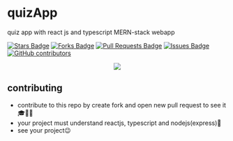 # quizApp
quiz app with react js and typescript MERN-stack webapp

<a href="https://github.com/abhisheknaiidu/awesome-github-profile-readme/stargazers">
 <img src="https://img.shields.io/github/stars/alhashmicode/quizApp"  alt="Stars Badge"/></a>
<a href="https://github.com/abhisheknaiidu/awesome-github-profile-readme/network/members"><img src="https://img.shields.io/github/forks/alhashmicode/quizApp" alt="Forks Badge"/></a>
<a href="https://github.com/abhisheknaiidu/awesome-github-profile-readme/pulls"><img src="https://img.shields.io/github/issues-pr/alhashmicode/quizApp" alt="Pull Requests Badge"/></a>
<a href="https://github.com/abhisheknaiidu/awesome-github-profile-readme/issues"><img src="https://img.shields.io/github/issues/alhashmicode/quizApp" alt="Issues Badge"/></a>
<a href="https://github.com/abhisheknaiidu/awesome-github-profile-readme/graphs/contributors"><img alt="GitHub contributors" src="https://img.shields.io/github/contributors/alhashmicode/quizApp?color=2b9348"></a>


<p align="center">
 <img src="https://user-images.githubusercontent.com/75932477/124364143-9af25800-dc50-11eb-9a25-0a5f65740e39.png">
</p>  

## contributing

- contribute to this repo by create fork and open new pull request to see it 🎓🥉🥇
- your project must understand reactjs, typescript and nodejs(express)🧑
- see your project😉

